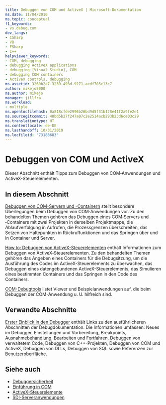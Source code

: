 ```yaml
---
title: Debuggen von COM und ActiveX | Microsoft-Dokumentation
ms.date: 11/04/2016
ms.topic: conceptual
f1_keywords:
- vs.debug.com
dev_langs:
- CSharp
- VB
- FSharp
- C++
helpviewer_keywords:
- COM, debugging
- debugging ActiveX applications
- debugging [Visual Studio], COM
- debugging COM containers
- ActiveX controls, debugging
ms.assetid: 3260b2a7-3239-493d-9271-aedf705c13c7
author: mikejo5000
ms.author: mikejo
manager: jillfra
ms.workload:
- multiple
ms.openlocfilehash: 0a818cfde2996b26bd9d5f31b128e41f2a9fe2e1
ms.sourcegitcommit: 40bd5b27f247a07c2e2514acb293b23d6ce03c29
ms.translationtype: HT
ms.contentlocale: de-DE
ms.lasthandoff: 10/31/2019
ms.locfileid: "73188683"
---
```

# <a name="com-and-activex-debugging"></a>Debuggen von COM und ActiveX
Dieser Abschnitt enthält Tipps zum Debuggen von COM‑Anwendungen und ActiveX-Steuerelementen.

## <a name="in-this-section"></a>In diesem Abschnitt
 [Debuggen von COM-Servern und -Containern](../debugger/com-server-and-container-debugging.md) stellt besondere Überlegungen beim Debuggen von COM‑Anwendungen vor. Zu den behandelten Themen gehören das Debuggen eines COM‑Servers und ‑Containers mit zwei Projekten in derselben Projektmappe, die Ablaufverfolgung in Aufrufen, die Prozessgrenzen überschreiten, das Setzen von Haltepunkten in Rückruffunktionen und das Springen über und in Container und Server.

 [How to: Debuggen von ActiveX-Steuerelementen](../debugger/how-to-debug-an-activex-control.md) enthält Informationen zum Debuggen von ActiveX‑Steuerelementen. Zu den behandelten Themen gehören das Angeben eines Containers für die Debugsitzung, um die Ausführung des Codes im ActiveX-Steuerelements zu überwachen, das Debuggen eines datengebundenen ActiveX-Steuerelements, das Simulieren eines bestimmten Containers und das Springen in den Code des Containers.

 [COM-Debugtools](../debugger/com-debugging-tools.md) listet Viewer und Beispielanwendungen auf, die beim Debuggen der COM-Anwendung u. U. hilfreich sind.

## <a name="related-sections"></a>Verwandte Abschnitte
 [Erster Einblick in den Debugger](../debugger/debugger-feature-tour.md) enthält Links zu den ausführlicheren Abschnitten der Debugdokumentation. Die Informationen umfassen: Neues im Debugger, Einstellungen und Vorbereitung, Breakpoints, Ausnahmebehandlung, Bearbeiten und Fortfahren, Debuggen von verwaltetem Code, Debuggen von C++-Projekten, Debuggen von COM und ActiveX, Debuggen von DLLs, Debuggen von SQL sowie Referenzen zur Benutzeroberfläche.

## <a name="see-also"></a>Siehe auch

- [Debuggersicherheit](../debugger/debugger-security.md)
- [Einführung in COM](/cpp/atl/introduction-to-com)
- [ActiveX-Steuerelemente](/cpp/mfc/activex-controls)
- [SDI-Serveranwendungen](com-server-and-container-debugging.md)